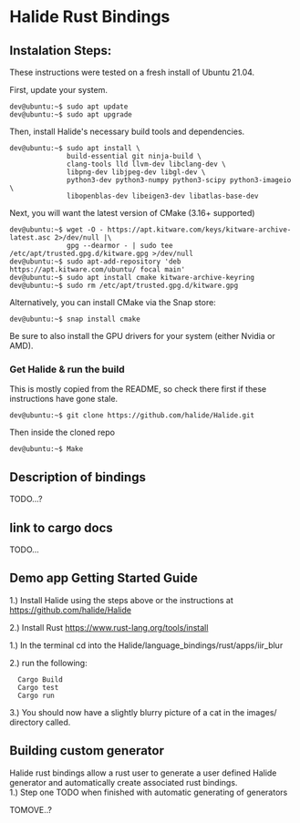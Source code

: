 # Halide Rust Bindings


## Instalation Steps:
These instructions were tested on a fresh install of Ubuntu 21.04.

First, update your system.
```
dev@ubuntu:~$ sudo apt update
dev@ubuntu:~$ sudo apt upgrade
```
Then, install Halide's necessary build tools and dependencies.
```
dev@ubuntu:~$ sudo apt install \
              build-essential git ninja-build \
              clang-tools lld llvm-dev libclang-dev \
              libpng-dev libjpeg-dev libgl-dev \
              python3-dev python3-numpy python3-scipy python3-imageio \
              libopenblas-dev libeigen3-dev libatlas-base-dev
```
Next, you will want the latest version of CMake (3.16+ supported)

```
dev@ubuntu:~$ wget -O - https://apt.kitware.com/keys/kitware-archive-latest.asc 2>/dev/null |\
              gpg --dearmor - | sudo tee /etc/apt/trusted.gpg.d/kitware.gpg >/dev/null
dev@ubuntu:~$ sudo apt-add-repository 'deb https://apt.kitware.com/ubuntu/ focal main'
dev@ubuntu:~$ sudo apt install cmake kitware-archive-keyring
dev@ubuntu:~$ sudo rm /etc/apt/trusted.gpg.d/kitware.gpg
```

Alternatively, you can install CMake via the Snap store:

```
dev@ubuntu:~$ snap install cmake
```

Be sure to also install the GPU drivers for your system (either Nvidia or AMD).

### Get Halide & run the build

This is mostly copied from the README, so check there first if these instructions have gone stale.

```
dev@ubuntu:~$ git clone https://github.com/halide/Halide.git
```
Then inside the cloned repo
```
dev@ubuntu:~$ Make
```

## Description of bindings

TODO...?

## link to cargo docs

TODO...

## Demo app Getting Started Guide

1.) Install Halide using the steps above or the instructions at
    https://github.com/halide/Halide
   
2.) Install Rust
    https://www.rust-lang.org/tools/install

1.) In the terminal cd into the Halide/language_bindings/rust/apps/iir_blur

2.) run the following:
```
  Cargo Build
  Cargo test
  Cargo run
```
3.) You should now have a slightly blurry picture of a cat in the images/ directory called.

## Building custom generator
Halide rust bindings allow a rust user to generate a user defined Halide generator and automatically create associated rust bindings.  
1.) Step one TODO when finished with automatic generating of generators


TOMOVE..?
  
